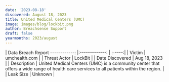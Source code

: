 ```yaml
---
date: '2023-08-18'
discovered: August 18, 2023
title: United Medical Centers (UMC)
image: images/blog/lockbit.png
author: Breachsense Support
draft: false
yearmonths: 2023/august
---
```



| Data Breach Report
------------:     |:-------------:    | :-----:|
| Victim      | umchealth.com      | 
| Threat Actor      |  LockBit     | 
| Date Discovered      | Aug 18, 2023      | 
| Description      | United Medical Centers (UMC) is a community center that offers a wide range of health care services to all patients within the region.      | 
| Leak Size      | Unknown      | 

